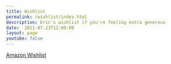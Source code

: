 ```yaml
---
title: Wishlist
permalink: /wishlist/index.html
description: Eric's wishlist if you're feeling extra generous
date:  2021-07-23T12:00:00
layout: page
youtube: false
---
```


[Amazon Wishlist](https://www.amazon.com/hz/wishlist/ls/31EDDE0CILTS3?ref_=wl_share)